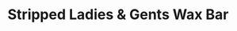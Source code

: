 ---
title: "Stripped Ladies & Gents Wax Bar"
url: /burnaby/stripped-ladies-und-gents-wax-bar/
shop: Kosmetik
---